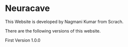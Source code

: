# Neuracave
This Website is developed by Nagmani Kumar from Scrach.

There are the following versions of this website.

First Version 1.0.0
